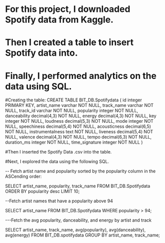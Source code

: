 # For this project, I downloaded Spotify data from Kaggle.
# Then I created a table to insert Spotify data into.
# Finally, I performed analytics on the data using SQL. 

#Creating the table: 
CREATE TABLE BIT_DB.Spotifydata (
id integer PRIMARY KEY,
artist_name varchar NOT NULL,
track_name varchar NOT NULL,
track_id varchar NOT NULL,
popularity integer NOT NULL,
danceability decimal(4,3) NOT NULL,
energy decimal(4,3) NOT NULL,
key integer NOT NULL,
loudness decimal(5,3) NOT NULL,
mode integer NOT NULL,
speechiness decimal(5,4) NOT NULL,
acousticness decimal(6,5) NOT NULL,
instrumentalness text NOT NULL,
liveness decimal(5,4) NOT NULL,
valence decimal(4,3) NOT NULL,
tempo decimal(6,3) NOT NULL,
duration_ms integer NOT NULL,
time_signature integer NOT NULL 
)

#Then I inserted the Spotify Data .csv into the table.

#Next, I explored the data using the following SQL. 

-- Fetch artist name and popularity sorted by the popularity column in the ASCending order:

SELECT artist_name, popularity, track_name
FROM BIT_DB.Spotifydata
ORDER BY popularity desc LIMIT 10;

--Fetch artist names that have a popularity above 94

SELECT artist_name
FROM BIT_DB.Spotifydata
WHERE popularity > 94;

---Fetch the avg popularity, danceability, and energy by artist and track

SELECT artist_name, track_name, avg(popularity), avg(danceability), avg(energy)
FROM BIT_DB.spotifydata
GROUP BY artist_name, track_name;
